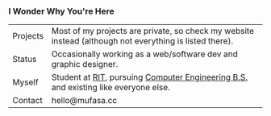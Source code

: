 ### I Wonder Why You're Here
<table>
 <tr>
  <td>Projects</td>
  <td>Most of my projects are private, so check my website instead (although not everything is listed there).</td>
 </tr>
 <tr>
  <td>Status</td>
  <td>Occasionally working as a web/software dev and graphic designer.</td>
 </tr>
 <tr>
  <td>Myself</td>
  <td>Student at <a href="https://www.rit.edu">RIT</a>, pursuing <a href="https://www.rit.edu/study/computer-engineering-bs">Computer Engineering B.S.</a> and existing like everyone else.</td>
 </tr>
 <tr>
  <td>Contact</td>
  <td>hello@mufasa.cc</td>
 </tr>
</table>
<img src="https://api.mufasa.cc/dev" alt="cat" style="display:none;height:3px;"/>

